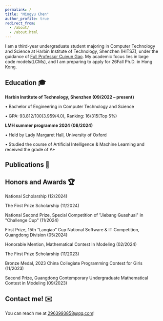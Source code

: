 ```yaml
---
permalink: /
title: "Mingyu Chen"
author_profile: true
redirect_from: 
  - /about/
  - /about.html
---
```


I am a third-year undergraduate student majoring in Computer Technology and Science at Harbin Institute of Technology, Shenzhen (HITSZ), under the guidance of [Full Professor Cuiyun Gao](https://cuiyungao.github.io). My academic focus lies in large code models(LCMs), and I am preparing to apply for 26Fall Ph.D. in Hong Kong.

Education 🎓
------
**Harbin Institute of Technology, Shenzhen (09/2022 – present)**

• Bachelor of Engineering in Computer Technology and Science

• GPA: 93.812/100(3.959/4.0), Ranking: 16/315(Top 5%)

**LMH summer programme 2024 (08/2024)**

• Held by Lady Margaret Hall, University of Oxford

• Studied the course of Artificial Intelligence & Machine Learning and received the grade of A+

Publications 📝
------

Honors and Awards 🏆
------
National Scholarship (12/2024)

The First Prize Scholarship (11/2024)

National Second Prize, Special Competition of "Jiebang Guashuai" in "Challenge Cup" (11/2024)

First Prize, 15th “Lanqiao” Cup National Software & IT Competition, Guangdong Division (05/2024)

Honorable Mention, Mathematical Contest In Modeling (02/2024)

The First Prize Scholarship (11/2023)

Bronze Medal, 2023 China Collegiate Programming Contest for Girls (11/2023)

Second Prize, Guangdong Contemporary Undergraduate Mathematical Contest in Modeling (09/2023)

Contact me! ✉️
------
You can reach me at 2963993858@qq.com!

